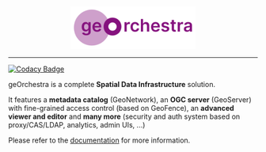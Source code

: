 <p align="center" width="100%">
    <img width="50%" src="georchestra-logo.svg"> 
</p>

--------

[![Codacy Badge](https://app.codacy.com/project/badge/Grade/cd93d7fdbd3a44e48991f3146251c79e)](https://www.codacy.com/gh/georchestra/georchestra/dashboard?utm_source=github.com&amp;utm_medium=referral&amp;utm_content=georchestra/georchestra&amp;utm_campaign=Badge_Grade)

geOrchestra is a complete **Spatial Data Infrastructure** solution.

It features a **metadata catalog** (GeoNetwork), an **OGC server** (GeoServer) with fine-grained access control (based on GeoFence), an **advanced viewer and editor** and **many more** (security and auth system based on proxy/CAS/LDAP, analytics, admin UIs, ...)

Please refer to the [documentation](docsv1/index.md) for more information.
